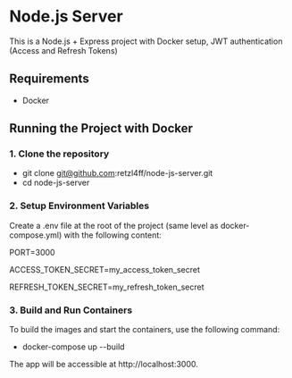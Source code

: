 # Node.js Server

This is a Node.js + Express project with Docker setup, JWT authentication (Access and Refresh Tokens)

## Requirements

- Docker

## Running the Project with Docker

### 1. Clone the repository

* git clone git@github.com:retzl4ff/node-js-server.git
* cd node-js-server

### 2. Setup Environment Variables
Create a .env file at the root of the project (same level as docker-compose.yml) with the following content:

PORT=3000

ACCESS_TOKEN_SECRET=my_access_token_secret

REFRESH_TOKEN_SECRET=my_refresh_token_secret

### 3. Build and Run Containers
To build the images and start the containers, use the following command:

* docker-compose up --build

The app will be accessible at http://localhost:3000.
